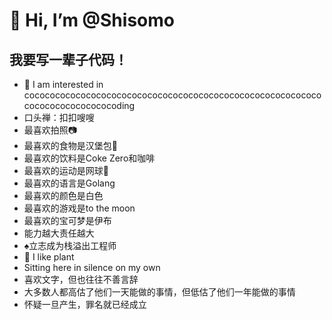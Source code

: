# 👋 Hi, I’m @Shisomo

## 我要写一辈子代码！

- 👀 I am interested in cocococococococococococococococococococococococococococococococococococococoding
- 口头禅：扣扣嗖嗖
- 最喜欢拍照📷
- 最喜欢的食物是汉堡包🍔
- 最喜欢的饮料是Coke Zero和咖啡
- 最喜欢的运动是网球🎾
- 最喜欢的语言是Golang
- 最喜欢的颜色是白色
- 最喜欢的游戏是to the moon
- 最喜欢的宝可梦是伊布
- 能力越大责任越大
- ♠︎立志成为栈溢出工程师
- 🍃 I like plant
- Sitting here in silence on my own
- 喜欢文字，但也往往不善言辞
- 大多数人都高估了他们一天能做的事情，但低估了他们一年能做的事情
- 怀疑一旦产生，罪名就已经成立
